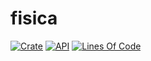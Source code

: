 # fisica

[![Crate](https://img.shields.io/crates/v/fisica.svg)](https://crates.io/crates/fisica)
[![API](https://docs.rs/fisica/badge.svg)](https://docs.rs/fisica/)
[![Lines Of Code](https://tokei.rs/b1/github/andamira/fisica?category=code)](https://github.com/andamira/fisica)

